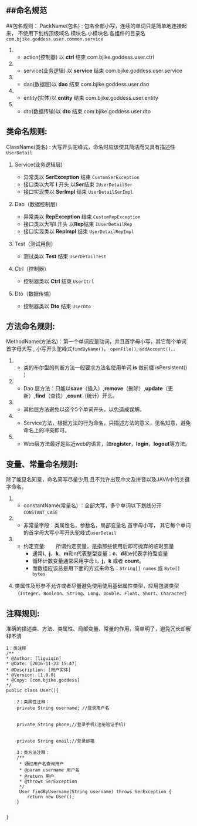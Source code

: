 ##命名规范
---
 ##包名规则：
 PackName(包名) : 包名全部小写，连续的单词只是简单地连接起来，
不使用下划线顶级域名.模块名.小模块名.各组件的目录名 `com.bjike.goddess.user.common.service`

1. - action(控制器) 以 **ctrl** 结束 com.bjike.goddess.user.ctrl
2. - service(业务逻辑) 以 **service** 结束 com.bjike.goddess.user.service
3. - dao(数据层)以 **dao** 结束 com.bjike.goddess.user.dao
4. - entity(实体)以 **entity** 结束 com.bjike.goddess.user.entity
5. - dto(数据传输)以 **dto** 结束 com.bjike.goddess.user.dto

## 类命名规则:
  ClassName(类名) : 大写开头驼峰式，命名时应该使其简洁而又具有描述性 `UserDetail`
  

1. Service(业务逻辑层)
    - 异常类以 **SerException** 结束 `CustomSerException`
    - 接口类以大写 **I** 开头 以**Ser**结束 `IUserDetailSer`
    - 接口实现类以 **SerImpl** 结束 `UserDetailSerImpl`

2. Dao（数据控制层）
    - 异常类以 **RepException** 结束 `CustomRepException`
    - 接口类以大写**I** 开头 以**Rep**结束  `IUserDetailRep`
    - 接口实现类以 **RepImpl** 结束 `UserDetailRepImpl`

3. Test（测试用例）
    - 测试类以 **Test** 结束 `UserDetailTest`
4. Ctrl（控制器）
    - 控制器类以 **Ctrl** 结束 `UserCtrl`
5. Dto（数据传输）
    - 控制器类以 **Dto** 结束 `UserDto`
    
## 方法命名规则:
 MethodName(方法名)：第一个单词应是动词，并且首字母小写，其它每个单词首字母大写 ,
    小写开头驼峰式`findByName()`， `openFile()`, `addAccount()`... 

1.   - 类的布尔型的判断方法一般要求方法名使用单词 **is** 做前缀 isPersistent() ）
2.   - Dao 层方法：只能以**save**（插入）,**remove**（删除）,**update**（更新）,**find**（查找）,**count**（统计）开头。
3.   - 其他层方法避免以这个5个单词开头，以免造成误解。
4.   - Service方法，根据方法的行为命名，只描述方法的意义，见名知意，避免命名上的冲突即可。
5.   - Web层方法最好是贴近web的语言，如**register**，**login**，**logout**等方法。

## 变量、常量命名规则:
 除了能见名知意，命名简写尽量少用,且不允许出现中文及拼音以及JAVA中的关键字命名。

1. - constantName(常量名) ：全部大写，多个单词以下划线分开`CONSTANT_CASE`

2. - 非常量字段：类属性名，参数名，局部变量名  首字母小写，
     其它每个单词的首字母大写小写开头驼峰式`userDetail`

3. - 约定变量:　　所谓约定变量，是指那些使用后即可抛弃的临时变量
     - 通常**i**、**j**、**k**、**m**和n代表整型变量；**c**、**d**和**e**代表字符型变量
     - 循环计数变量通常采用字母 **i**，**j**，**k** 或者 **count**。
     - 而数组应该总是用下面的方式来命名：`String[] names` 或 `Byte[] bytes`

4. 类属性及形参不允许或者尽量避免使用使用基础属性类型，应用包装类型（`Integer`、`Boolean`、`String`、`Long`、`Double`、`Float`、`Short`、`Character`）


## 注释规则:
 准确的描述类、方法、类属性、局部变量、常量的作用，简单明了，避免冗长却解释不清

    
    1：类注释
    /**
    * @Author: [liguiqin]
    * @Date: [2016-11-23 15:47]
    * @Description: [用户实体]
    * @Version: [1.0.0]
    * @Copy: [com.bjike.goddess]
    */
    public class User(){
    
        2：类属性注释：
        private String username; //登录用户名
    
    
        private String phone;//登录手机(注册验证手机)
    
    
        private String email;//登录邮箱
    
        3：类方法注释：
        /**
         * 通过用户名查询用户
         * @param username 用户名
         * @return 用户
         * @throws SerException
         */
         User findByUsername(String username) throws SerException {
            return new User();
        }
    
    
    }
    

 
